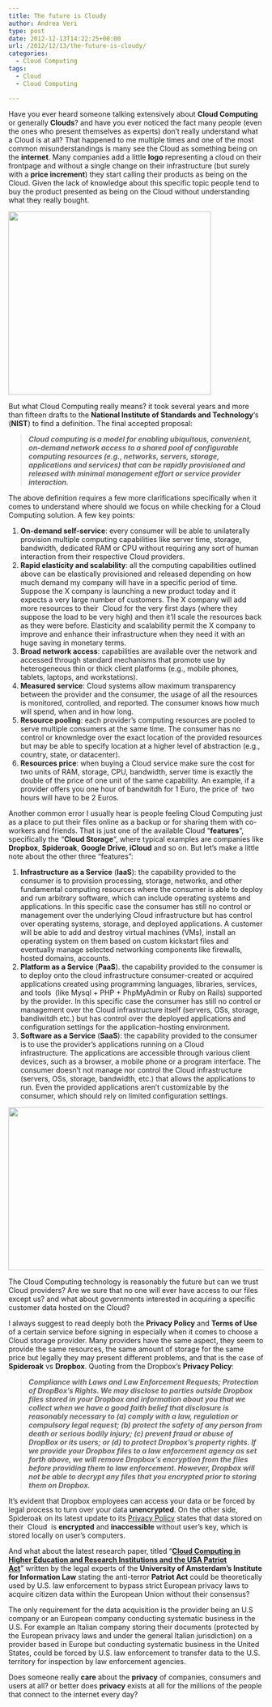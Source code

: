 ```yaml
---
title: The future is Cloudy
author: Andrea Veri
type: post
date: 2012-12-13T14:22:25+00:00
url: /2012/12/13/the-future-is-cloudy/
categories:
  - Cloud Computing
tags:
  - Cloud
  - Cloud Computing

---
```

Have you ever heard someone talking extensively about **Cloud Computing** or generally **Clouds**? and have you ever noticed the fact many people (even the ones who present themselves as experts) don&#8217;t really understand what a Cloud is at all? That happened to me multiple times and one of the most common misunderstandings is many see the Cloud as something being on the **internet**. Many companies add a little **logo** representing a cloud on their frontpage and without a single change on their infrastructure (but surely with a **price increment**) they start calling their products as being on the Cloud. Given the lack of knowledge about this specific topic people tend to buy the product presented as being on the Cloud without understanding what they really bought.

<img class="aligncenter size-full wp-image-706" title="cloud-computing" src="http://www.dragonsreach.it/wp-content/uploads/2012/12/cloud-computing.png" alt="" width="400" height="362" />

But what Cloud Computing really means? it took several years and more than fifteen drafts to the **National Institute of Standards and Technology**&#8216;s (**NIST**) to find a definition. The final accepted proposal:

> <p style="text-align: left;">
>   <em><strong>Cloud computing is a model for enabling ubiquitous, convenient, on-demand network access to a shared pool of configurable computing resources (e.g., networks, servers, storage, applications and services) that can be rapidly provisioned and released with minimal management effort or service provider interaction.</strong></em>
> </p>

The above definition requires a few more clarifications specifically when it comes to understand where should we focus on while checking for a Cloud Computing solution. A few key points:

  1. **On-demand self-service**: every consumer will be able to unilaterally provision multiple computing capabilities like server time, storage, bandwidth, dedicated RAM or CPU without requiring any sort of human interaction from their respective Cloud providers.
  2. **Rapid elasticity and scalability**: all the computing capabilities outlined above can be elastically provisioned and released depending on how much demand my company will have in a specific period of time. Suppose the X company is launching a new product today and it expects a very large number of customers. The X company will add more resources to their  Cloud for the very first days (where they suppose the load to be very high) and then it&#8217;ll scale the resources back as they were before. Elasticity and scalability permit the X company to improve and enhance their infrastructure when they need it with an huge saving in monetary terms.
  3. **Broad network access**: capabilities are available over the network and accessed through standard mechanisms that promote use by heterogeneous thin or thick client platforms (e.g., mobile phones, tablets, laptops, and workstations).
  4. **Measured service**: Cloud systems allow maximum transparency between the provider and the consumer, the usage of all the resources is monitored, controlled, and reported. The consumer knows how much will spend, when and in how long.
  5. **Resource pooling**: each provider&#8217;s computing resources are pooled to serve multiple consumers at the same time. The consumer has no control or knownledge over the exact location of the provided resources but may be able to specify location at a higher level of abstraction (e.g., country, state, or datacenter).
  6. **Resources price**: when buying a Cloud service make sure the cost for two units of RAM, storage, CPU, bandwidth, server time is exactly the double of the price of one unit of the same capability. An example, if a provider offers you one hour of bandwitdh for 1 Euro, the price of  two hours will have to be 2 Euros.

<div>
  Another common error I usually hear is people feeling Cloud Computing just as a place to put their files online as a backup or for sharing them with co-workers and friends. That is just one of the available Cloud &#8220;<strong>features</strong>&#8220;, specifically the &#8220;<strong>Cloud Storage</strong>&#8220;, where typical examples are companies like <strong>Dropbox</strong>, <strong>Spideroak</strong>, <strong>Google Drive</strong>,<strong> iCloud</strong> and so on. But let&#8217;s make a little note about the other three &#8220;features&#8221;:
</div>

<div>
  <ol>
    <li>
      <strong>Infrastructure as a Service</strong> (<strong>IaaS</strong>): the capability provided to the consumer is to provision processing, storage, networks, and other fundamental computing resources where the consumer is able to deploy and run arbitrary software, which can include operating systems and applications. In this specific case the consumer has still no control or management over the underlying Cloud infrastructure but has control over operating systems, storage, and deployed applications. A customer will be able to add and destroy virtual machines (VMs), install an operating system on them based on custom kickstart files and eventually manage selected networking components like firewalls, hosted domains, accounts.
    </li>
    <li>
      <strong>Platform as a Service</strong> (<strong>PaaS</strong>). the capability provided to the consumer is to deploy onto the cloud infrastructure consumer-created or acquired applications created using programming languages, libraries, services, and tools  (like Mysql + PHP + PhpMyAdmin or Ruby on Rails) supported by the provider. In this specific case the consumer has still no control or management over the Cloud infrastructure itself (servers, OSs, storage, bandiwitdh etc.) but has control over the deployed applications and configuration settings for the application-hosting environment.
    </li>
    <li>
      <strong>Software as a Service</strong> (<strong>SaaS</strong>): the capability provided to the consumer is to use the provider’s applications running on a Cloud infrastructure. The applications are accessible through various client devices, such as a browser, a mobile phone or a program interface. The consumer doesn&#8217;t not manage nor control the Cloud infrastructure (servers, OSs, storage, bandwidth, etc.) that allows the applications to run. Even the provided applications aren&#8217;t customizable by the consumer, which should rely on limited configuration settings.
    </li>
  </ol>
</div>

[<img class="size-full wp-image-704 aligncenter" title="cloud-service-models" src="http://www.dragonsreach.it/wp-content/uploads/2012/12/cloud-service-models.jpg" alt="" width="550" height="322" />][1]

The Cloud Computing technology is reasonably the future but can we trust Cloud providers? Are we sure that no one will ever have access to our files except us? and what about governments interested in acquiring a specific customer data hosted on the Cloud?

I always suggest to read deeply both the **Privacy Policy** and **Terms of Use** of a certain service before signing in especially when it comes to choose a Cloud storage provider. Many providers have the same aspect, they seem to provide the same resources, the same amount of storage for the same price but legally they may present different problems, and that is the case of **Spideroak** vs **Dropbox**. Quoting from the Dropbox&#8217;s **Privacy Policy**:

> <div>
>   <strong><em>Compliance with Laws and Law Enforcement Requests; Protection of DropBox’s Rights. We may disclose to parties outside Dropbox files stored in your Dropbox and information about you that we collect when we have a good faith belief that disclosure is reasonably necessary to (a) comply with a law, regulation or compulsory legal request; (b) protect the safety of any person from death or serious bodily injury; (c) prevent fraud or abuse of DropBox or its users; or (d) to protect Dropbox’s property rights. If we provide your Dropbox files to a law enforcement agency as set forth above, we will remove Dropbox’s encryption from the files before providing them to law enforcement. However, Dropbox will not be able to decrypt any files that you encrypted prior to storing them on Dropbox.</em></strong>
> </div>

It&#8217;s evident that Dropbox employees can access your data or be forced by legal process to turn over your data **unencrypted**. On the other side, Spideroak on its latest update to its [Privacy Policy][2] states that data stored on their  Cloud  is **encrypted** and **inaccessible** without user&#8217;s key, which is stored locally on user&#8217;s computers.

And what about the latest research paper, titled &#8220;**<a href="http://papers.ssrn.com/sol3/papers.cfm?abstract_id=2181534" target="_blank">Cloud Computing in Higher Education and Research Institutions and the USA Patriot Act</a>**&#8221; written by the legal experts of the **University of Amsterdam&#8217;s Institute for Information Law** stating the anti-terror **Patriot Act** could be theoretically used by U.S. law enforcement to bypass strict European privacy laws to acquire citizen data within the European Union without their consensus?

The only requirement for the data acquisition is the provider being an U.S company or an European company conducting systematic business in the U.S. For example an Italian company storing their documents (protected by the European privacy laws and under the general Italian jurisdiction) on a provider based in Europe but conducting systematic business in the United States, could be forced by U.S. law enforcement to transfer data to the U.S. territory for inspection by law enforcement agencies.

Does someone really **care** about the **privacy** of companies, consumers and users at all? or better does **privacy** exists at all for the millions of the people that connect to the internet every day?

 [1]: http://www.dragonsreach.it/wp-content/uploads/2012/12/cloud-service-models.jpg
 [2]: https://spideroak.com/blog/20120502022627-spideroak-privacy-policy-update
